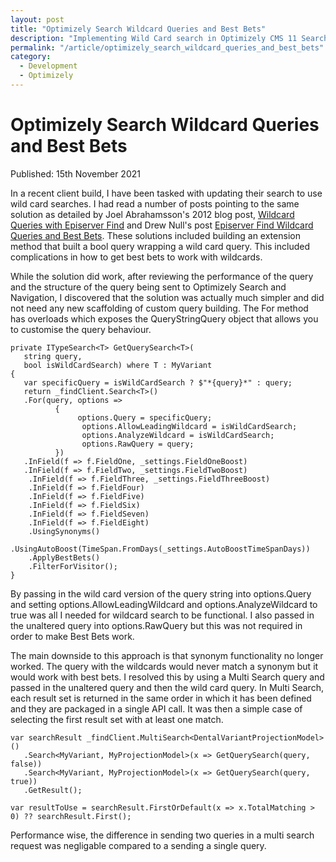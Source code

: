 ```yaml
---
layout: post
title: "Optimizely Search Wildcard Queries and Best Bets"
description: "Implementing Wild Card search in Optimizely CMS 11 Search and Navigation."
permalink: "/article/optimizely_search_wildcard_queries_and_best_bets"
category:
  - Development
  - Optimizely
---
```


# Optimizely Search Wildcard Queries and Best Bets

<i class="fa-solid fa-calendar me-2"></i>Published: 15th November 2021

In a recent client build, I have been tasked with updating their search to use wild card searches.  I had read a number of posts pointing to the same solution as detailed by Joel Abrahamsson's 2012 blog post, [Wildcard Queries with Episerver Find](http://joelabrahamsson.com/wildcard-queries-with-episerver-find/) and Drew Null's post [Episerver Find Wildcard Queries and Best Bets](https://world.optimizely.com/blogs/drew-null/dates/2018/4/find-wildcardquery-and-best-bets---a-workaround/). These solutions included building an extension method that built a bool query wrapping a wild card query. This included complications in how to get best bets to work with wildcards.

While the solution did work, after reviewing the performance of the query and the structure of the query being sent to Optimizely Search and Navigation, I discovered that the solution was actually much simpler and did not need any new scaffolding of custom query building.  The For method has overloads which exposes the QueryStringQuery object that allows you to customise the query behaviour.

```
private ITypeSearch<T> GetQuerySearch<T>(
   string query,
   bool isWildCardSearch) where T : MyVariant
{
   var specificQuery = isWildCardSearch ? $"*{query}*" : query;
   return _findClient.Search<T>()
   .For(query, options =>
          {
               options.Query = specificQuery;
                options.AllowLeadingWildcard = isWildCardSearch;
                options.AnalyzeWildcard = isWildCardSearch;
                options.RawQuery = query;
          })
   .InField(f => f.FieldOne, _settings.FieldOneBoost)
   .InField(f => f.FieldTwo, _settings.FieldTwoBoost)
    .InField(f => f.FieldThree, _settings.FieldThreeBoost)
    .InField(f => f.FieldFour)
    .InField(f => f.FieldFive)
    .InField(f => f.FieldSix)
    .InField(f => f.FieldSeven)
    .InField(f => f.FieldEight)
    .UsingSynonyms()
    .UsingAutoBoost(TimeSpan.FromDays(_settings.AutoBoostTimeSpanDays))
    .ApplyBestBets()
    .FilterForVisitor();
}
```

By passing in the wild card version of the query string into options.Query and setting options.AllowLeadingWildcard and options.AnalyzeWildcard to true was all I needed for wildcard search to be functional.  I also passed in the unaltered query into options.RawQuery but this was not required in order to make Best Bets work.

The main downside to this approach is that synonym functionality no longer worked.  The query with the wildcards would never match a synonym but it would work with best bets.  I resolved this by using a Multi Search query and passed in the unaltered query and then the wild card query.  In Multi Search, each result set is returned in the same order in which it has been defined and they are packaged in a single API call.  It was then a simple case of selecting the first result set with at least one match.

```
var searchResult _findClient.MultiSearch<DentalVariantProjectionModel>()
   .Search<MyVariant, MyProjectionModel>(x => GetQuerySearch(query, false))
   .Search<MyVariant, MyProjectionModel>(x => GetQuerySearch(query, true))
   .GetResult();

var resultToUse = searchResult.FirstOrDefault(x => x.TotalMatching > 0) ?? searchResult.First();
```

Performance wise, the difference in sending two queries in a multi search request was negligable compared to a sending a single query.